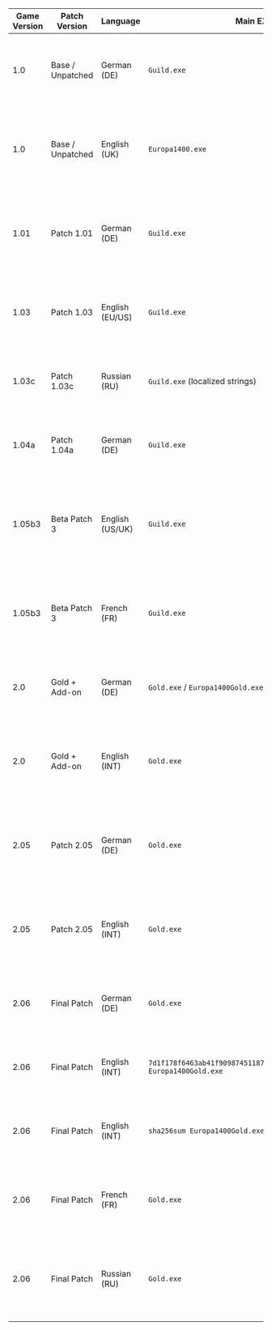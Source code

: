 | Game Version | Patch Version    | Language        | Main EXE : sha256sum                                                                  | TL EXE  : sha256sum                                                                            | Server DLL  : sha256sum   | Notes                                                                                                                           | Media                      | Identifier            |
| ------------ | ---------------- | --------------- | --------------------------------- | -------------- | ------------ | ---------------------------------------------------------------------------- | -------------------------- | --------------------- |
| 1.0          | Base / Unpatched | German (DE)     | `Guild.exe`                       | —              | —            | Original retail DE release; no TL.exe or Server.dll observed in early builds | `<sha256-Guild-DE-1.0>`    | gilde-base-v1.0-de    |
| 1.0          | Base / Unpatched | English (UK)    | `Europa1400.exe`                  | —              | —            | Early JoWooD UK release; renamed main EXE; no TL or server files present     | `<sha256-EN-1.0>`          | gilde-base-v1.0-en    |
| 1.01         | Patch 1.01       | German (DE)     | `Guild.exe`                       | —              | `Server.dll` | Minor updates; not widespread, usually overwritten by later patches          | `<sha256-Guild-DE-1.01>`   | gilde-base-v1.01-de   |
| 1.03         | Patch 1.03       | English (EU/US) | `Guild.exe`                       | —              | `Server.dll` | Shipped in UK/US boxed editions; server.dll present for LAN play             | `<sha256-Guild-EN-1.03>`   | gilde-base-v1.03-en   |
| 1.03c        | Patch 1.03c      | Russian (RU)    | `Guild.exe` (localized strings)   | —              | `Server.dll` | Custom Russian translation & localized build from Russobit-M                 | `<sha256-Guild-RU-1.03c>`  | gilde-base-v1.03c-ru  |
| 1.04a        | Patch 1.04a      | German (DE)     | `Guild.exe`                       | —              | `Server.dll` | Released shortly before add-on launch; improved voice files                  | `<sha256-Guild-DE-1.04a>`  | gilde-base-v1.04a-de  |
| 1.05b3       | Beta Patch 3     | English (US/UK) | `Guild.exe`                       | —              | `Server.dll` | Final patch for base game (Beta); widely used in GOG/Steam classic releases  | `<sha256-Guild-EN-1.05b3>` | gilde-base-v1.05b3-en |
| 1.05b3       | Beta Patch 3     | French (FR)     | `Guild.exe`                       | —              | `Server.dll` | Rare French-language Beta patch, available via forums (JoWooD France)        | `<sha256-Guild-FR-1.05b3>` | gilde-base-v1.05b3-fr |
| 2.0          | Gold + Add-on    | German (DE)     | `Gold.exe` / `Europa1400Gold.exe` | —              | `Server.dll` | Base expansion release; no TL.exe observed yet                               | `<sha256-Gold-DE-2.0>`     | gilde-gold-v2.0-de    |
| 2.0          | Gold + Add-on    | English (INT)   | `Gold.exe`                        | —              | `Server.dll` | Some international discs labeled “Gold”; includes merged content             | `<sha256-Gold-EN-2.0>`     | gilde-gold-v2.0-en    |
| 2.05         | Patch 2.05       | German (DE)     | `Gold.exe`                        | `TL.exe`       | `Server.dll` | Some DE versions shipped with TL.exe optimized for hardware T\&L             | `<sha256-Gold-DE-2.05>`    | gilde-gold-v2.05-de   |
| 2.05         | Patch 2.05       | English (INT)   | `Gold.exe`                        | *(not always)* | `Server.dll` | Some EN builds included TL.exe, others did not (regional variance)           | `<sha256-Gold-EN-2.05>`    | gilde-gold-v2.05-en   |
| 2.06         | Final Patch      | German (DE)     | `Gold.exe`                        | `TL.exe`       | `Server.dll` | Final and most stable version; used by Steam, GOG, etc.                      | `<sha256-Gold-DE-2.06>`    | gilde-gold-v2.06-de   |
| 2.06         | Final Patch      | English (INT)   | `7d1f178f6463ab41f90987451187a93056814293832a5d2c76444dbd087e3ae8 Europa1400Gold.exe`| `6fe7a24c93192f6511bc8595eb82fd166db44f6cbeaf7c2f036838f3b6b4af45 Europa1400Gold_TL.exe`       | `3cc2ce9049e41ab6d0eea042df4966fbf57e5e27c67fb923e81709d2683609d1 Server.dll` | English final version found in official digital distribution                 | `gog`                        | gilde-gold-v2.06-en-gog   |
| 2.06         | Final Patch      | English (INT)   | `sha256sum Europa1400Gold.exe`| `sha256sum Europa1400Gold_TL.exe`       | `sha256sum Server.dll` | English final version found in official digital distribution                 | `steam`    | gilde-gold-v2.06-en-gog   |
| 2.06         | Final Patch      | French (FR)     | `Gold.exe`                        | —              | `Server.dll` | French Gold rarely seen physically, likely derived from EN binaries          | `<sha256-Gold-FR-2.06>`    | gilde-gold-v2.06-fr   |
| 2.06         | Final Patch      | Russian (RU)    | `Gold.exe`                        | —              | `Server.dll` | Some GOG builds include Russian Gold; presence of TL.exe unverified          | `<sha256-Gold-RU-2.06>`    | gilde-gold-v2.06-ru   |
